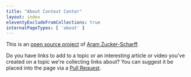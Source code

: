 ```yaml
---
title: "About Context Center"
layout: index
eleventyExcludeFromCollections: true
internalPageTypes: [ 'about' ]
---
```


This is an [open source project](https://github.com/AramZS/context-center) of [Aram Zucker-Scharff](https://aramzs.github.io/aramzs/).

Do you have links to add to a topic or an interesting article or video you've created on a topic we're collecting links about? You can suggest it be placed into the page via a [Pull Request](https://github.com/AramZS/context-center/pulls).
